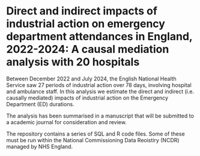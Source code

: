 # Direct and indirect impacts of industrial action on emergency department attendances in England, 2022-2024: A causal mediation analysis with 20 hospitals
Between December 2022 and July 2024, the English National Health Service saw 27 periods of industrial action over 78 days, involving hospital and ambulance staff. In this analysis we estimate the direct and indirect (i.e. causally mediated) impacts of industrial action on the Emergency Department (ED) durations.

The analysis has been summarised in a manuscript that will be submitted to a academic journal  for consideration and review.

The repository contains a series of SQL and R code files.  Some of these must be run within the National Commissioning Data Reoistiry (NCDR) managed by NHS England.  
